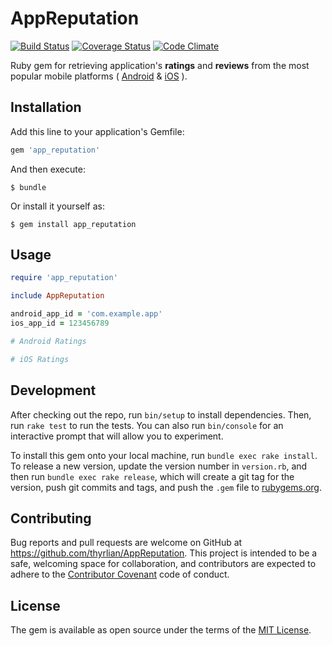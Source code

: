 # AppReputation

[![Build Status](https://travis-ci.org/thyrlian/AppReputation.svg?branch=master)](https://travis-ci.org/thyrlian/AppReputation)
[![Coverage Status](https://coveralls.io/repos/github/thyrlian/AppReputation/badge.svg?branch=master)](https://coveralls.io/github/thyrlian/AppReputation?branch=master)
[![Code Climate](https://codeclimate.com/github/thyrlian/AppReputation/badges/gpa.svg)](https://codeclimate.com/github/thyrlian/AppReputation)

Ruby gem for retrieving application's **ratings** and **reviews** from the most popular mobile platforms ( [Android](https://play.google.com/store/apps) & [iOS](https://itunes.apple.com/us/genre/ios/id36?mt=8) ).

## Installation

Add this line to your application's Gemfile:

```ruby
gem 'app_reputation'
```

And then execute:

    $ bundle

Or install it yourself as:

    $ gem install app_reputation

## Usage

```ruby
require 'app_reputation'

include AppReputation

android_app_id = 'com.example.app'
ios_app_id = 123456789

# Android Ratings

# iOS Ratings
```

## Development

After checking out the repo, run `bin/setup` to install dependencies. Then, run `rake test` to run the tests. You can also run `bin/console` for an interactive prompt that will allow you to experiment.

To install this gem onto your local machine, run `bundle exec rake install`. To release a new version, update the version number in `version.rb`, and then run `bundle exec rake release`, which will create a git tag for the version, push git commits and tags, and push the `.gem` file to [rubygems.org](https://rubygems.org).

## Contributing

Bug reports and pull requests are welcome on GitHub at https://github.com/thyrlian/AppReputation. This project is intended to be a safe, welcoming space for collaboration, and contributors are expected to adhere to the [Contributor Covenant](http://contributor-covenant.org) code of conduct.


## License

The gem is available as open source under the terms of the [MIT License](http://opensource.org/licenses/MIT).
